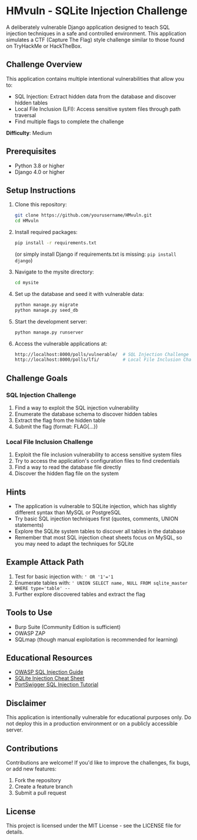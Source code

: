 # HMvuln - SQLite Injection Challenge

A deliberately vulnerable Django application designed to teach SQL injection techniques in a safe and controlled environment. This application simulates a CTF (Capture The Flag) style challenge similar to those found on TryHackMe or HackTheBox.

## Challenge Overview

This application contains multiple intentional vulnerabilities that allow you to:

- SQL Injection: Extract hidden data from the database and discover hidden tables
- Local File Inclusion (LFI): Access sensitive system files through path traversal
- Find multiple flags to complete the challenge

**Difficulty**: Medium

## Prerequisites

- Python 3.8 or higher
- Django 4.0 or higher

## Setup Instructions

1. Clone this repository:

   ``` bash
   git clone https://github.com/yourusername/HMvuln.git
   cd HMvuln
   ```

2. Install required packages:

   ``` bash
   pip install -r requirements.txt
   ```

   (or simply install Django if requirements.txt is missing: `pip install django`)

3. Navigate to the mysite directory:

   ``` bash
   cd mysite
   ```

4. Set up the database and seed it with vulnerable data:

   ```bash
   python manage.py migrate
   python manage.py seed_db
   ```

5. Start the development server:

   ``` bash
   python manage.py runserver
   ```

6. Access the vulnerable applications at:

   ```bash
   http://localhost:8000/polls/vulnerable/  # SQL Injection Challenge
   http://localhost:8000/polls/lfi/         # Local File Inclusion Challenge
   ```

## Challenge Goals

### SQL Injection Challenge
1. Find a way to exploit the SQL injection vulnerability
2. Enumerate the database schema to discover hidden tables
3. Extract the flag from the hidden table
4. Submit the flag (format: FLAG{...})

### Local File Inclusion Challenge
1. Exploit the file inclusion vulnerability to access sensitive system files
2. Try to access the application's configuration files to find credentials
3. Find a way to read the database file directly
4. Discover the hidden flag file on the system

## Hints

- The application is vulnerable to SQLite injection, which has slightly different syntax than MySQL or PostgreSQL
- Try basic SQL injection techniques first (quotes, comments, UNION statements)
- Explore the SQLite system tables to discover all tables in the database
- Remember that most SQL injection cheat sheets focus on MySQL, so you may need to adapt the techniques for SQLite

## Example Attack Path

1. Test for basic injection with: `' OR '1'='1`
2. Enumerate tables with: `' UNION SELECT name, NULL FROM sqlite_master WHERE type='table' --`
3. Further explore discovered tables and extract the flag

## Tools to Use

- Burp Suite (Community Edition is sufficient)
- OWASP ZAP
- SQLmap (though manual exploitation is recommended for learning)

## Educational Resources

- [OWASP SQL Injection Guide](https://owasp.org/www-community/attacks/SQL_Injection)
- [SQLite Injection Cheat Sheet](https://github.com/swisskyrepo/PayloadsAllTheThings/blob/master/SQL%20Injection/SQLite%20Injection.md)
- [PortSwigger SQL Injection Tutorial](https://portswigger.net/web-security/sql-injection)

## Disclaimer

This application is intentionally vulnerable for educational purposes only. Do not deploy this in a production environment or on a publicly accessible server.

## Contributions

Contributions are welcome! If you'd like to improve the challenges, fix bugs, or add new features:

1. Fork the repository
2. Create a feature branch
3. Submit a pull request

## License

This project is licensed under the MIT License - see the LICENSE file for details.
